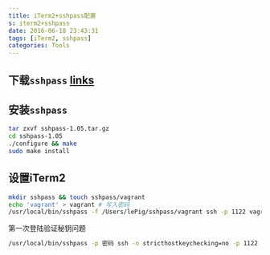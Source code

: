 ```yaml
---
title: iTerm2+sshpass配置
s: iterm2+sshpass
date: 2016-06-18 23:43:31
tags: [iTerm2, sshpass]
categories: Tools
---
```

## 下载`sshpass` [links](http://sourceforge.net/projects/sshpass/)




## 安装`sshpass`
```sh
tar zxvf sshpass-1.05.tar.gz
cd sshpass-1.05
./configure && make
sudo make install
```

## 设置iTerm2



```sh
mkdir sshpass && touch sshpass/vagrant
echo 'vagrant' > vagrant # 写入密码
/usr/local/bin/sshpass -f /Users/lePig/sshpass/vagrant ssh -p 1122 vagrant@127.0.0.1
```



第一次登陆验证秘钥问题

```sh
/usr/local/bin/sshpass -p 密码 ssh -o stricthostkeychecking=no -p 1122 vagrant@127.0.0.1
```
